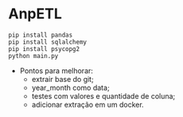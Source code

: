 # AnpETL
````
pip install pandas
pip install sqlalchemy
pip install psycopg2   
python main.py
````


* Pontos para melhorar:
  * extrair base do git;
  * year_month como data;
  * testes com valores e quantidade de coluna;
  * adicionar extração em um docker.   
